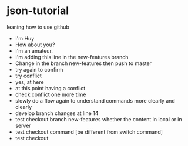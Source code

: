 # json-tutorial
leaning how to use github
- I'm Huy
- How about you?
- I'm an amateur.
- I'm adding this line in the new-features branch 
- Change in the branch new-features then push to master
- try again to confirm
- try conflict
- yes, at here
- at this point having a conflict
- check conflict one more time
- slowly do a flow again to understand commands more clearly and clearly
- develop branch changes at line 14
- test checkout branch new-features whether the content in local or in server
- test checkout command [be different from switch command]
- test checkout 


